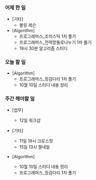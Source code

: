 ### 어제 한 일
- [기타]
	- 볼링 레슨
- [Algorithm]
	- 프로그래머스_조이스틱 1차 풀기
	- 프로그래머스_전력망둘로나누기 1차 풀기
	- 19시 30분 알고리즘 스터디
	
### 오늘 할 일
- [Algorithm]
	- 프로그래머스_징검다리 1차 풀기
	- 10월 10일 스터디 내용 정리

### 주간 해야할 일
- [업무]
	- 12일 워크샵

- [기타]
	- 11일 19시 크로스핏
	- 15일 13시 젤네일
	
- [Algorithm]
	- 10월 10일 스터디 내용 정리
	- 프로그래머스_징검다리 1차 풀기
<!--stackedit_data:
eyJoaXN0b3J5IjpbMTA2NjcyNjA1MCwtMTE1NjM4MzE5XX0=
-->